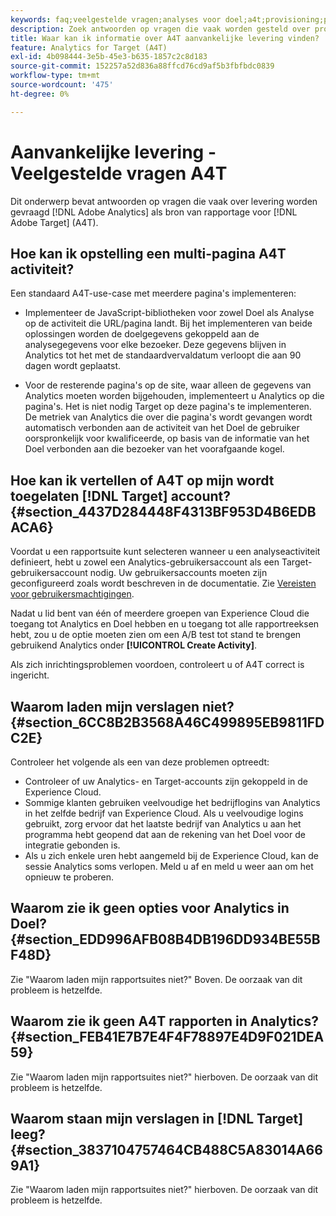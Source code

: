 ```yaml
---
keywords: faq;veelgestelde vragen;analyses voor doel;a4t;provisioning;provisioning;adobe Experience Cloud
description: Zoek antwoorden op vragen die vaak worden gesteld over provisioning Analytics voor [!DNL Target] (A4T), waarmee u Analytics-rapporten kunt gebruiken voor [!DNL Target] activiteiten.
title: Waar kan ik informatie over A4T aanvankelijke levering vinden?
feature: Analytics for Target (A4T)
exl-id: 4b098444-3e5b-45e3-b635-1857c2c8d183
source-git-commit: 152257a52d836a88ffcd76cd9af5b3fbfbdc0839
workflow-type: tm+mt
source-wordcount: '475'
ht-degree: 0%

---
```


# Aanvankelijke levering - Veelgestelde vragen A4T

Dit onderwerp bevat antwoorden op vragen die vaak over levering worden gevraagd [!DNL Adobe Analytics] als bron van rapportage voor [!DNL Adobe Target] (A4T).

## Hoe kan ik opstelling een multi-pagina A4T activiteit?

Een standaard A4T-use-case met meerdere pagina&#39;s implementeren:

* Implementeer de JavaScript-bibliotheken voor zowel Doel als Analyse op de activiteit die URL/pagina landt. Bij het implementeren van beide oplossingen worden de doelgegevens gekoppeld aan de analysegegevens voor elke bezoeker. Deze gegevens blijven in Analytics tot het met de standaardvervaldatum verloopt die aan 90 dagen wordt geplaatst.

* Voor de resterende pagina&#39;s op de site, waar alleen de gegevens van Analytics moeten worden bijgehouden, implementeert u Analytics op die pagina&#39;s. Het is niet nodig Target op deze pagina&#39;s te implementeren. De metriek van Analytics die over die pagina&#39;s wordt gevangen wordt automatisch verbonden aan de activiteit van het Doel de gebruiker oorspronkelijk voor kwalificeerde, op basis van de informatie van het Doel verbonden aan die bezoeker van het voorafgaande kogel.

## Hoe kan ik vertellen of A4T op mijn wordt toegelaten [!DNL Target] account? {#section_4437D284448F4313BF953D4B6EDBACA6}

Voordat u een rapportsuite kunt selecteren wanneer u een analyseactiviteit definieert, hebt u zowel een Analytics-gebruikersaccount als een Target-gebruikersaccount nodig. Uw gebruikersaccounts moeten zijn geconfigureerd zoals wordt beschreven in de documentatie. Zie [Vereisten voor gebruikersmachtigingen](/help/main/c-integrating-target-with-mac/a4t/account-reqs.md#concept_4BC06CAB00BF46FF9362AFE98656B083).

Nadat u lid bent van één of meerdere groepen van Experience Cloud die toegang tot Analytics en Doel hebben en u toegang tot alle rapportreeksen hebt, zou u de optie moeten zien om een A/B test tot stand te brengen gebruikend Analytics onder **[!UICONTROL Create Activity]**.

Als zich inrichtingsproblemen voordoen, controleert u of A4T correct is ingericht.

## Waarom laden mijn verslagen niet? {#section_6CC8B2B3568A46C499895EB9811FDC2E}

Controleer het volgende als een van deze problemen optreedt:

* Controleer of uw Analytics- en Target-accounts zijn gekoppeld in de Experience Cloud.
* Sommige klanten gebruiken veelvoudige het bedrijflogins van Analytics in het zelfde bedrijf van Experience Cloud. Als u veelvoudige logins gebruikt, zorg ervoor dat het laatste bedrijf van Analytics u aan het programma hebt geopend dat aan de rekening van het Doel voor de integratie gebonden is.
* Als u zich enkele uren hebt aangemeld bij de Experience Cloud, kan de sessie Analytics soms verlopen. Meld u af en meld u weer aan om het opnieuw te proberen.

## Waarom zie ik geen opties voor Analytics in Doel? {#section_EDD996AFB08B4DB196DD934BE55BF48D}

Zie &quot;Waarom laden mijn rapportsuites niet?&quot; Boven. De oorzaak van dit probleem is hetzelfde.

## Waarom zie ik geen A4T rapporten in Analytics? {#section_FEB41E7B7E4F4F78897E4D9F021DEA59}

Zie &quot;Waarom laden mijn rapportsuites niet?&quot; hierboven. De oorzaak van dit probleem is hetzelfde.

## Waarom staan mijn verslagen in [!DNL Target] leeg? {#section_3837104757464CB488C5A83014A669A1}

Zie &quot;Waarom laden mijn rapportsuites niet?&quot; hierboven. De oorzaak van dit probleem is hetzelfde.
